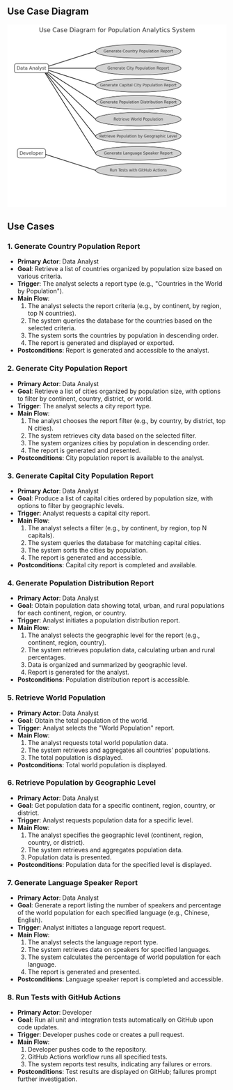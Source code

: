 ## Use Case Diagram

![Use Case Diagram](use-cases/use_case_diagram.png)

## Use Cases

### 1. Generate Country Population Report
- **Primary Actor**: Data Analyst
- **Goal**: Retrieve a list of countries organized by population size based on various criteria.
- **Trigger**: The analyst selects a report type (e.g., "Countries in the World by Population").
- **Main Flow**:
  1. The analyst selects the report criteria (e.g., by continent, by region, top N countries).
  2. The system queries the database for the countries based on the selected criteria.
  3. The system sorts the countries by population in descending order.
  4. The report is generated and displayed or exported.
- **Postconditions**: Report is generated and accessible to the analyst.

### 2. Generate City Population Report
- **Primary Actor**: Data Analyst
- **Goal**: Retrieve a list of cities organized by population size, with options to filter by continent, country, district, or world.
- **Trigger**: The analyst selects a city report type.
- **Main Flow**:
  1. The analyst chooses the report filter (e.g., by country, by district, top N cities).
  2. The system retrieves city data based on the selected filter.
  3. The system organizes cities by population in descending order.
  4. The report is generated and presented.
- **Postconditions**: City population report is available to the analyst.

### 3. Generate Capital City Population Report
- **Primary Actor**: Data Analyst
- **Goal**: Produce a list of capital cities ordered by population size, with options to filter by geographic levels.
- **Trigger**: Analyst requests a capital city report.
- **Main Flow**:
  1. The analyst selects a filter (e.g., by continent, by region, top N capitals).
  2. The system queries the database for matching capital cities.
  3. The system sorts the cities by population.
  4. The report is generated and accessible.
- **Postconditions**: Capital city report is completed and available.

### 4. Generate Population Distribution Report
- **Primary Actor**: Data Analyst
- **Goal**: Obtain population data showing total, urban, and rural populations for each continent, region, or country.
- **Trigger**: Analyst initiates a population distribution report.
- **Main Flow**:
  1. The analyst selects the geographic level for the report (e.g., continent, region, country).
  2. The system retrieves population data, calculating urban and rural percentages.
  3. Data is organized and summarized by geographic level.
  4. Report is generated for the analyst.
- **Postconditions**: Population distribution report is accessible.

### 5. Retrieve World Population
- **Primary Actor**: Data Analyst
- **Goal**: Obtain the total population of the world.
- **Trigger**: Analyst selects the "World Population" report.
- **Main Flow**:
  1. The analyst requests total world population data.
  2. The system retrieves and aggregates all countries’ populations.
  3. The total population is displayed.
- **Postconditions**: Total world population is displayed.

### 6. Retrieve Population by Geographic Level
- **Primary Actor**: Data Analyst
- **Goal**: Get population data for a specific continent, region, country, or district.
- **Trigger**: Analyst requests population data for a specific level.
- **Main Flow**:
  1. The analyst specifies the geographic level (continent, region, country, or district).
  2. The system retrieves and aggregates population data.
  3. Population data is presented.
- **Postconditions**: Population data for the specified level is displayed.

### 7. Generate Language Speaker Report
- **Primary Actor**: Data Analyst
- **Goal**: Generate a report listing the number of speakers and percentage of the world population for each specified language (e.g., Chinese, English).
- **Trigger**: Analyst initiates a language report request.
- **Main Flow**:
  1. The analyst selects the language report type.
  2. The system retrieves data on speakers for specified languages.
  3. The system calculates the percentage of world population for each language.
  4. The report is generated and presented.
- **Postconditions**: Language speaker report is completed and accessible.

### 8. Run Tests with GitHub Actions
- **Primary Actor**: Developer
- **Goal**: Run all unit and integration tests automatically on GitHub upon code updates.
- **Trigger**: Developer pushes code or creates a pull request.
- **Main Flow**:
  1. Developer pushes code to the repository.
  2. GitHub Actions workflow runs all specified tests.
  3. The system reports test results, indicating any failures or errors.
- **Postconditions**: Test results are displayed on GitHub; failures prompt further investigation.


